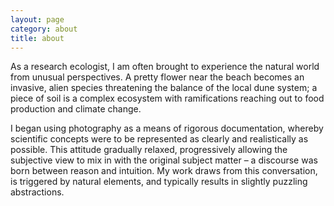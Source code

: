 ```yaml
---
layout: page
category: about
title: about
---
```


As a research ecologist, I am often brought to experience the natural world from unusual perspectives. A pretty flower near the beach becomes an invasive, alien species threatening the balance of the local dune system; a piece of soil is a complex ecosystem with ramifications reaching out to food production and climate change.

I began using photography as a means of rigorous documentation, whereby scientific concepts were to be represented as clearly and realistically as possible. This attitude gradually relaxed, progressively allowing the subjective view to mix in with the original subject matter – a discourse was born between reason and intuition. My work draws from this conversation, is triggered by natural elements, and typically results in slightly puzzling abstractions.